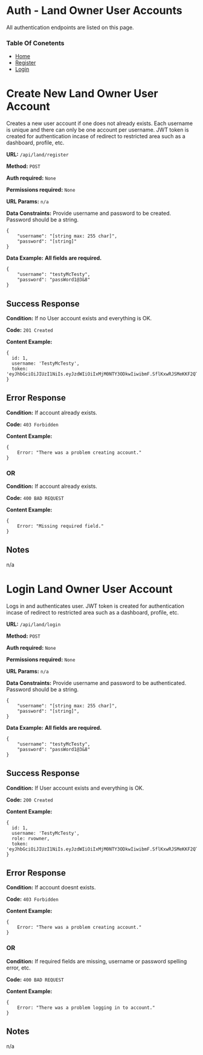 # Auth - Land Owner User Accounts

All authentication endpoints are listed on this page. 

### Table Of Conetents

* [Home](../README.md)
* [Register](#register)
* [Login](#login)

# Create New Land Owner User Account

Creates a new user account if one does not already exists. Each username is unique and there can only be one account per username.
JWT token is created for authentication incase of redirect to restricted area such as a dashboard, profile, etc.

**URL:** `/api/land/register`

**Method:** `POST`

**Auth required:** `None`

**Permissions required:** `None`

**URL Params:**  `n/a`

**Data Constraints:** 
Provide username and password to be created. Password should be a string.  

```
{
    "username": "[string max: 255 char]",
    "password": "[string]"
}

```

**Data Example:** **All fields are required.**
```
{
    "username": "testyMcTesty",
    "password": "passWord1@3&8"
}
```

## Success Response

**Condition:**  If no User account exists and everything is OK.

**Code:**  `201 Created`

**Content Example:**
```
{
  id: 1,
  username: 'TestyMcTesty',
  token: 'eyJhbGciOiJIUzI1NiIs.eyJzdWIiOiIxMjM0NTY3ODkwIiwibmF.SflKxwRJSMeKKF2QT4fw'
}
```
## Error Response

**Condition:**  If account already exists.

**Code:**  `403 Forbidden`

**Content Example:**
```
{
    Error: "There was a problem creating account."
}
```

### OR

**Condition:**  If account already exists.

**Code:**  `400 BAD REQUEST`

**Content Example:**
```
{
    Error: "Missing required field."
}
```
## Notes

n/a


# Login Land Owner User Account

Logs in and authenticates user. JWT token is created for authentication incase of redirect to restricted area such as a dashboard, profile, etc. 

**URL:** `/api/land/login`

**Method:** `POST`

**Auth required:** `None`

**Permissions required:** `None`

**URL Params:**  `n/a`

**Data Constraints:** 
Provide username and password to be authenticated. Password should be a string.  

```
{
    "username": "[string max: 255 char]",
    "password": "[string]",
}

```

**Data Example:** **All fields are required.**

```
{
    "username": "testyMcTesty",
    "password": "passWord1@3&8"
}
```

## Success Response

**Condition:**  If User account exists and everything is OK.

**Code:**  `200 Created`

**Content Example:**

```
{
  id: 1,
  username: 'TestyMcTesty',
  role: rvowner,
  token: 'eyJhbGciOiJIUzI1NiIs.eyJzdWIiOiIxMjM0NTY3ODkwIiwibmF.SflKxwRJSMeKKF2QT4fw'
}
```

## Error Response

**Condition:**  If account doesnt exists.

**Code:**  `403 Forbidden`

**Content Example:**

```
{
    Error: "There was a problem creating account."
}
```

### OR

**Condition:**  If required fields are missing, username or password spelling error, etc.

**Code:**  `400 BAD REQUEST`

**Content Example:**

```
{
    Error: "There was a problem logging in to account."
}
```

## Notes

n/a